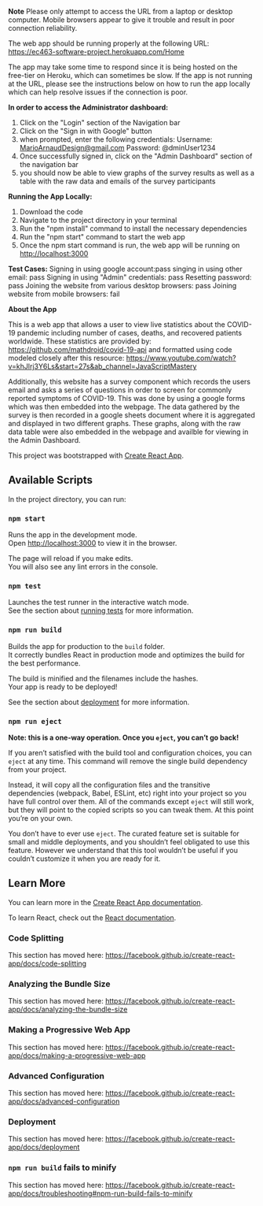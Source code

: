 **Note** Please only attempt to access the URL from a laptop or desktop computer. Mobile browsers appear to give it trouble and result in poor connection reliability. 

The web app should be running properly at the following URL: 
https://ec463-software-project.herokuapp.com/Home

The app may take some time to respond since it is being hosted on the free-tier on Heroku, which can sometimes be slow.
If the app is not running at the URL, please see the instructions below on how to run the app locally which can help resolve issues if the connection is poor. 

**In order to access the Administrator dashboard:**
1. Click on the "Login" section of the Navigation bar 
2. Click on the "Sign in with Google" button
3. when prompted, enter the following credentials:
  Username: MarioArnaudDesign@gmail.com
  Password: @dminUser1234
4. Once successfully signed in, click on the "Admin Dashboard" 
   section of the navigation bar
5. you should now be able to view graphs of the survey results as well 
   as a table with the raw data and emails of the survey participants


**Running the App Locally:**
1. Download the code
2. Navigate to the project directory in your terminal
3. Run the "npm install" command to install the necessary dependencies
4. Run the "npm start" command to start the web app
5. Once the npm start command is run, the web app will be running on  [http://localhost:3000](http://localhost:3000)


**Test Cases:**
Signing in using google account:pass
singing in using other email: pass
Signing in using "Admin" credentials: pass
Resetting password: pass
Joining the website from various desktop browsers: pass
Joining website from mobile browsers: fail


**About the App**

This is a web app that allows a user to view live statistics about the COVID-19 pandemic including number of cases, deaths, and recovered patients worldwide. These statistics are provided by: https://github.com/mathdroid/covid-19-api and formatted using code modeled closely after this resource: https://www.youtube.com/watch?v=khJlrj3Y6Ls&start=27s&ab_channel=JavaScriptMastery

Additionally, this website has a survey component which records the users email and asks a series of questions in order to screen for commonly reported symptoms of COVID-19. This was done by using a google forms which was then embedded into the webpage. The data gathered by the survey is then recorded in a google sheets document where it is aggregated and displayed in two different graphs. These graphs, along with the raw data table were also embedded in the webpage and availble for viewing in the Admin Dashboard. 


This project was bootstrapped with [Create React App](https://github.com/facebook/create-react-app).

## Available Scripts

In the project directory, you can run:

### `npm start`

Runs the app in the development mode.<br />
Open [http://localhost:3000](http://localhost:3000) to view it in the browser.

The page will reload if you make edits.<br />
You will also see any lint errors in the console.

### `npm test`

Launches the test runner in the interactive watch mode.<br />
See the section about [running tests](https://facebook.github.io/create-react-app/docs/running-tests) for more information.

### `npm run build`

Builds the app for production to the `build` folder.<br />
It correctly bundles React in production mode and optimizes the build for the best performance.

The build is minified and the filenames include the hashes.<br />
Your app is ready to be deployed!

See the section about [deployment](https://facebook.github.io/create-react-app/docs/deployment) for more information.

### `npm run eject`

**Note: this is a one-way operation. Once you `eject`, you can’t go back!**

If you aren’t satisfied with the build tool and configuration choices, you can `eject` at any time. This command will remove the single build dependency from your project.

Instead, it will copy all the configuration files and the transitive dependencies (webpack, Babel, ESLint, etc) right into your project so you have full control over them. All of the commands except `eject` will still work, but they will point to the copied scripts so you can tweak them. At this point you’re on your own.

You don’t have to ever use `eject`. The curated feature set is suitable for small and middle deployments, and you shouldn’t feel obligated to use this feature. However we understand that this tool wouldn’t be useful if you couldn’t customize it when you are ready for it.

## Learn More

You can learn more in the [Create React App documentation](https://facebook.github.io/create-react-app/docs/getting-started).

To learn React, check out the [React documentation](https://reactjs.org/).

### Code Splitting

This section has moved here: https://facebook.github.io/create-react-app/docs/code-splitting

### Analyzing the Bundle Size

This section has moved here: https://facebook.github.io/create-react-app/docs/analyzing-the-bundle-size

### Making a Progressive Web App

This section has moved here: https://facebook.github.io/create-react-app/docs/making-a-progressive-web-app

### Advanced Configuration

This section has moved here: https://facebook.github.io/create-react-app/docs/advanced-configuration

### Deployment

This section has moved here: https://facebook.github.io/create-react-app/docs/deployment

### `npm run build` fails to minify

This section has moved here: https://facebook.github.io/create-react-app/docs/troubleshooting#npm-run-build-fails-to-minify
